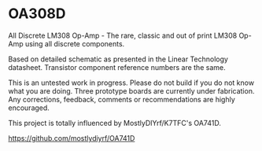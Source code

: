 # OA308D
All Discrete LM308 Op-Amp - The rare, classic and out of print LM308 Op-Amp using all discrete components.

Based on detailed schematic as presented in the Linear Technology datasheet. Transistor component reference numbers are the same.

This is an untested work in progress. Please do not build if you do not know what you are doing. Three prototype boards are currently under fabrication. Any corrections, feedback, comments or recommendations are highly encouraged.

This project is totally influenced by MostlyDIYrf/K7TFC's OA741D.

https://github.com/mostlydiyrf/OA741D
